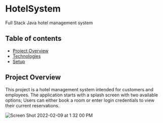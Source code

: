 # HotelSystem
Full Stack Java hotel management system

## Table of contents
* [Project Overview](#project-overview)
* [Technologies](#technologies)
* [Setup](#setup)

## Project Overview
This project is a hotel management system intended for customers and employees. The application starts with a splash screen with two available options; Users can either book a room or enter login credentials to view their current reservations.

![Screen Shot 2022-02-09 at 1 32 00 PM](https://user-images.githubusercontent.com/98786865/153276539-e8e22187-f50a-4cc3-a550-a1539293b8f2.png)
